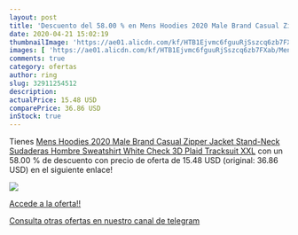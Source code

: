 ```yaml
---
layout: post
title: 'Descuento del 58.00 % en Mens Hoodies 2020 Male Brand Casual Zipp'
date: 2020-04-21 15:02:19
thumbnailImage: 'https://ae01.alicdn.com/kf/HTB1Ejvmc6fguuRjSszcq6zb7FXab/Mens-Hoodies-2020-Male-Brand-Casual-Zipper-Jacket-Stand-Neck-Sudaderas-Hombre-Sweatshirt-White-Check-3D.jpg_350x350._SL200_.jpg'
images: [ 'https://ae01.alicdn.com/kf/HTB1Ejvmc6fguuRjSszcq6zb7FXab/Mens-Hoodies-2020-Male-Brand-Casual-Zipper-Jacket-Stand-Neck-Sudaderas-Hombre-Sweatshirt-White-Check-3D.jpg_350x350._SL200_.jpg' ]
comments: true
category: ofertas
author: ring
slug: 32911254512
description:
actualPrice: 15.48 USD
comparePrice: 36.86 USD
inStock: true
---
```


Tienes [Mens Hoodies 2020 Male Brand Casual Zipper Jacket Stand-Neck Sudaderas Hombre Sweatshirt White Check 3D Plaid Tracksuit XXL](https://www.amazon.com/dp/32911254512/?tag=redken08-20) con un 58.00 % de descuento con precio de oferta de 15.48 USD (original: 36.86 USD) en el siguiente enlace!

[![](https://ae01.alicdn.com/kf/HTB1Ejvmc6fguuRjSszcq6zb7FXab/Mens-Hoodies-2020-Male-Brand-Casual-Zipper-Jacket-Stand-Neck-Sudaderas-Hombre-Sweatshirt-White-Check-3D.jpg_350x350._SL200_.jpg)](https://www.amazon.com/dp/32911254512/?tag=redken08-20)

[Accede a la oferta!!](https://www.amazon.com/dp/32911254512/?tag=redken08-20)

[Consulta otras ofertas en nuestro canal de telegram](https://t.me/s/ofertas25)
